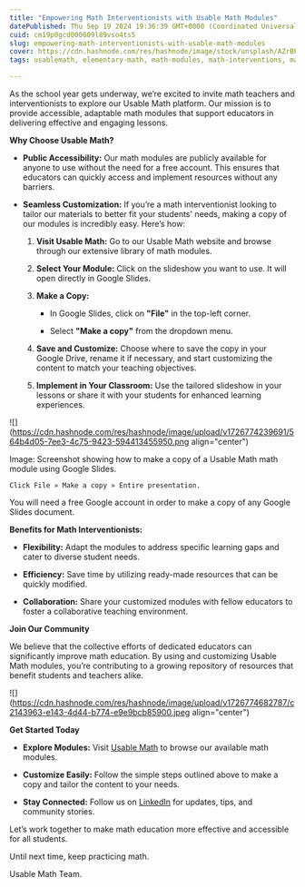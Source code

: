 ```yaml
---
title: "Empowering Math Interventionists with Usable Math Modules"
datePublished: Thu Sep 19 2024 19:36:39 GMT+0000 (Coordinated Universal Time)
cuid: cm19p0gcd000609l89vso4ts5
slug: empowering-math-interventionists-with-usable-math-modules
cover: https://cdn.hashnode.com/res/hashnode/image/stock/unsplash/AZrBFoXP_3I/upload/1f1988581f14bbe2f1c1f717314691ec.jpeg
tags: usablemath, elementary-math, math-modules, math-interventions, math-education-research

---
```


As the school year gets underway, we’re excited to invite math teachers and interventionists to explore our Usable Math platform. Our mission is to provide accessible, adaptable math modules that support educators in delivering effective and engaging lessons.

**Why Choose Usable Math?**

* **Public Accessibility:** Our math modules are publicly available for anyone to use without the need for a free account. This ensures that educators can quickly access and implement resources without any barriers.
    
* **Seamless Customization:** If you’re a math interventionist looking to tailor our materials to better fit your students' needs, making a copy of our modules is incredibly easy. Here’s how:
    
    1. **Visit Usable Math:** Go to our Usable Math website and browse through our extensive library of math modules.
        
    2. **Select Your Module:** Click on the slideshow you want to use. It will open directly in Google Slides.
        
    3. **Make a Copy:**
        
        * In Google Slides, click on **"File"** in the top-left corner.
            
        * Select **"Make a copy"** from the dropdown menu.
            
    4. **Save and Customize:** Choose where to save the copy in your Google Drive, rename it if necessary, and start customizing the content to match your teaching objectives.
        
    5. **Implement in Your Classroom:** Use the tailored slideshow in your lessons or share it with your students for enhanced learning experiences.
        

![](https://cdn.hashnode.com/res/hashnode/image/upload/v1726774239691/564b4d05-7ee3-4c75-9423-594413455950.png align="center")

Image: Screenshot showing how to make a copy of a Usable Math math module using Google Slides.

`Click File » Make a copy » Entire presentation.`

You will need a free Google account in order to make a copy of any Google Slides document.

**Benefits for Math Interventionists:**

* **Flexibility:** Adapt the modules to address specific learning gaps and cater to diverse student needs.
    
* **Efficiency:** Save time by utilizing ready-made resources that can be quickly modified.
    
* **Collaboration:** Share your customized modules with fellow educators to foster a collaborative teaching environment.
    

**Join Our Community**

We believe that the collective efforts of dedicated educators can significantly improve math education. By using and customizing Usable Math modules, you’re contributing to a growing repository of resources that benefit students and teachers alike.

![](https://cdn.hashnode.com/res/hashnode/image/upload/v1726774682787/c2143963-e143-4d44-b774-e9e9bcb85900.jpeg align="center")

**Get Started Today**

* **Explore Modules:** Visit [Usable Math](https://usablemath.org/) to browse our available math modules.
    
* **Customize Easily:** Follow the simple steps outlined above to make a copy and tailor the content to your needs.
    
* **Stay Connected:** Follow us on [LinkedIn](https://www.linkedin.com/company/91709489/) for updates, tips, and community stories.
    

Let’s work together to make math education more effective and accessible for all students.

Until next time, keep practicing math.

Usable Math Team.